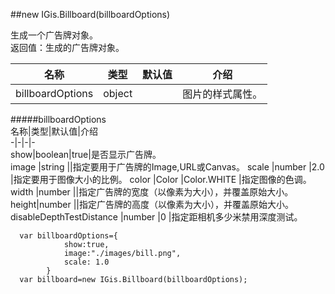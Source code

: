 ##new IGis.Billboard(billboardOptions)  
  
生成一个广告牌对象。  
返回值：生成的广告牌对象。  
  
  
名称|类型|默认值|介绍  
-|-|-|-   
<a herf="#billboardOptions">billboardOptions</a>| object ||图片的样式属性。 
  
#####<a name="billboardOptions">billboardOptions</a>  
 名称|类型|默认值|介绍  
-|-|-|-    
show|boolean|true|是否显示广告牌。  
image |string ||指定要用于广告牌的Image,URL或Canvas。
scale |number |2.0 |指定要用于图像大小的比例。
color |Color  |Color.WHITE |指定图像的色调。
width |number ||指定广告牌的宽度（以像素为大小），并覆盖原始大小。
height|number ||指定广告牌的高度（以像素为大小），并覆盖原始大小。
disableDepthTestDistance |number |0 |指定距相机多少米禁用深度测试。    
    
      var billboardOptions={
                show:true,
                image:"./images/bill.png",
                scale: 1.0
            }
      var billboard=new IGis.Billboard(billboardOptions);

  